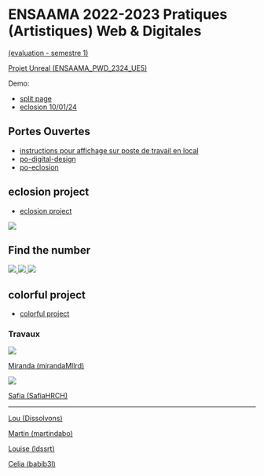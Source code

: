 # ENSAAMA 2022-2023 Pratiques (Artistiques) Web & Digitales

[(evaluation - semestre 1)](https://jniac.github.io/ensaama-2324-pwd/info/info/)

[Projet Unreal (ENSAAMA_PWD_2324_UE5)](https://github.com/jniac/ENSAAMA_PWD_2324_UE5)

Demo:
- [split page](https://jniac.github.io/ensaama-2324-pwd/art/jniac/exercices/split/)
- [eclosion 10/01/24](https://jniac.github.io/ensaama-2324-pwd/art/jniac/eclosion/v01-10-a/)

## Portes Ouvertes
- [instructions pour affichage sur poste de travail en local](md/PO-INSTRUCTIONS.md)
- [po-digital-design](https://jniac.github.io/ensaama-2324-pwd/common-projects/po-digital-design/)
- [po-eclosion](https://jniac.github.io/ensaama-2324-pwd/common-projects/po-eclosion/)

## eclosion project
- [eclosion project](https://jniac.github.io/ensaama-2324-pwd/common-projects/eclosion/)

<a href="https://jniac.github.io/ensaama-2324-pwd/art/RSelaries/eclosion/final/">
<img src="md/assets/art_RSelaries_eclosion.jpg">
</a>

## Find the number

<a href="https://jniac.github.io/ensaama-2324-pwd/art/Graigouzzz/exercice/find_the_number_final/">
<img src="md/assets/Graigouzzz-FindTheNumber.jpg">
</a>

<a href="https://jniac.github.io/ensaama-2324-pwd/art/ldssrt/exercice/find-the-number-final/">
<img src="md/assets/Idssrt-FindTheNumber.jpg">
</a>

<a href="https://jniac.github.io/ensaama-2324-pwd/art/cxssandre/exercices/find-the-numberv1-final/">
<img src="md/assets/cxssandre_exercices_find-the-numberv1.jpg">
</a>

## colorful project
- [colorful project](https://jniac.github.io/ensaama-2324-pwd/common-projects/colorful/)

### Travaux
<a href="https://jniac.github.io/ensaama-2324-pwd/art/mirandaMllrd/colorful/">
<img src="md/assets/art_mirandaMllrd_colorful.png">
</a>

[Miranda (mirandaMllrd)](https://jniac.github.io/ensaama-2324-pwd/art/mirandaMllrd/colorful/)

<a href="https://jniac.github.io/ensaama-2324-pwd/art/SafiaHRCH/colorful/">
<img src="md/assets/art_SafiaHRCH_colorful.png">  
</a>

[Safia (SafiaHRCH)](https://jniac.github.io/ensaama-2324-pwd/art/SafiaHRCH/colorful/)

---

[Lou (Dissolvons)](https://jniac.github.io/ensaama-2324-pwd/art/Dissolvons/colorful/)

[Martin (martindabo)](https://jniac.github.io/ensaama-2324-pwd/art/martindabo/colorful/)

[Louise (ldssrt)](https://jniac.github.io/ensaama-2324-pwd/art/ldssrt/colorful/)

[Celia (babib3l)](https://jniac.github.io/ensaama-2324-pwd/art/babib3l/colorful/)

